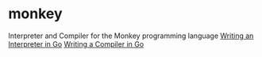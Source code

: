 # monkey
Interpreter and Compiler for the Monkey programming language
[Writing an Interpreter in Go](https://interpreterbook.com/)
[Writing a Compiler in Go](https://compilerbook.com/)